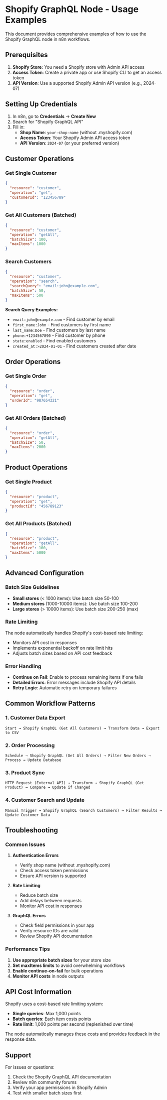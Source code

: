 # Shopify GraphQL Node - Usage Examples

This document provides comprehensive examples of how to use the Shopify GraphQL node in n8n workflows.

## Prerequisites

1. **Shopify Store**: You need a Shopify store with Admin API access
2. **Access Token**: Create a private app or use Shopify CLI to get an access token
3. **API Version**: Use a supported Shopify Admin API version (e.g., 2024-07)

## Setting Up Credentials

1. In n8n, go to **Credentials** → **Create New**
2. Search for "Shopify GraphQL API"
3. Fill in:
   - **Shop Name**: `your-shop-name` (without .myshopify.com)
   - **Access Token**: Your Shopify Admin API access token
   - **API Version**: `2024-07` (or your preferred version)

## Customer Operations

### Get Single Customer
```json
{
  "resource": "customer",
  "operation": "get",
  "customerId": "123456789"
}
```

### Get All Customers (Batched)
```json
{
  "resource": "customer",
  "operation": "getAll",
  "batchSize": 100,
  "maxItems": 1000
}
```

### Search Customers
```json
{
  "resource": "customer",
  "operation": "search",
  "searchQuery": "email:john@example.com",
  "batchSize": 50,
  "maxItems": 500
}
```

**Search Query Examples:**
- `email:john@example.com` - Find customer by email
- `first_name:John` - Find customers by first name
- `last_name:Doe` - Find customers by last name
- `phone:+1234567890` - Find customer by phone
- `state:enabled` - Find enabled customers
- `created_at:>2024-01-01` - Find customers created after date

## Order Operations

### Get Single Order
```json
{
  "resource": "order",
  "operation": "get",
  "orderId": "987654321"
}
```

### Get All Orders (Batched)
```json
{
  "resource": "order",
  "operation": "getAll",
  "batchSize": 50,
  "maxItems": 2000
}
```

## Product Operations

### Get Single Product
```json
{
  "resource": "product",
  "operation": "get",
  "productId": "456789123"
}
```

### Get All Products (Batched)
```json
{
  "resource": "product",
  "operation": "getAll",
  "batchSize": 100,
  "maxItems": 5000
}
```

## Advanced Configuration

### Batch Size Guidelines
- **Small stores** (< 1000 items): Use batch size 50-100
- **Medium stores** (1000-10000 items): Use batch size 100-200
- **Large stores** (> 10000 items): Use batch size 200-250 (max)

### Rate Limiting
The node automatically handles Shopify's cost-based rate limiting:
- Monitors API cost in responses
- Implements exponential backoff on rate limit hits
- Adjusts batch sizes based on API cost feedback

### Error Handling
- **Continue on Fail**: Enable to process remaining items if one fails
- **Detailed Errors**: Error messages include Shopify API details
- **Retry Logic**: Automatic retry on temporary failures

## Common Workflow Patterns

### 1. Customer Data Export
```
Start → Shopify GraphQL (Get All Customers) → Transform Data → Export to CSV
```

### 2. Order Processing
```
Schedule → Shopify GraphQL (Get All Orders) → Filter New Orders → Process → Update Database
```

### 3. Product Sync
```
HTTP Request (External API) → Transform → Shopify GraphQL (Get Product) → Compare → Update if Changed
```

### 4. Customer Search and Update
```
Manual Trigger → Shopify GraphQL (Search Customers) → Filter Results → Update Customer Data
```

## Troubleshooting

### Common Issues

1. **Authentication Errors**
   - Verify shop name (without .myshopify.com)
   - Check access token permissions
   - Ensure API version is supported

2. **Rate Limiting**
   - Reduce batch size
   - Add delays between requests
   - Monitor API cost in responses

3. **GraphQL Errors**
   - Check field permissions in your app
   - Verify resource IDs are valid
   - Review Shopify API documentation

### Performance Tips

1. **Use appropriate batch sizes** for your store size
2. **Set maxItems limits** to avoid overwhelming workflows
3. **Enable continue-on-fail** for bulk operations
4. **Monitor API costs** in node outputs

## API Cost Information

Shopify uses a cost-based rate limiting system:
- **Single queries**: Max 1,000 points
- **Batch queries**: Each item costs points
- **Rate limit**: 1,000 points per second (replenished over time)

The node automatically manages these costs and provides feedback in the response data.

## Support

For issues or questions:
1. Check the Shopify GraphQL API documentation
2. Review n8n community forums
3. Verify your app permissions in Shopify Admin
4. Test with smaller batch sizes first
